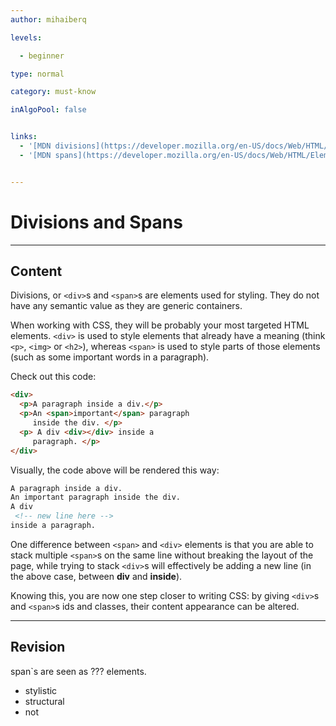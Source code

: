 ```yaml
---
author: mihaiberq

levels:

  - beginner

type: normal

category: must-know

inAlgoPool: false


links:
  - '[MDN divisions](https://developer.mozilla.org/en-US/docs/Web/HTML/Element/div){website}'
  - '[MDN spans](https://developer.mozilla.org/en-US/docs/Web/HTML/Element/span){website}'


---
```


# Divisions and Spans

---
## Content

Divisions, or `<div>`s and `<span>`s are elements used for styling. They do not have any semantic value as they are generic containers.

When working with CSS, they will be probably your most targeted HTML elements. `<div>` is used to style elements that already have a meaning (think `<p>`, `<img>` or `<h2>`), whereas `<span>` is used to style parts of those elements (such as some important words in a paragraph).

Check out this code:
```html
<div>
  <p>A paragraph inside a div.</p>
  <p>An <span>important</span> paragraph
     inside the div. </p>
  <p> A div <div></div> inside a
     paragraph. </p>
</div>
```

Visually, the code above will be rendered this way:
```html
A paragraph inside a div.
An important paragraph inside the div.
A div
 <!-- new line here -->
inside a paragraph.
```
One difference between `<span>` and `<div>` elements is that you are able to stack multiple `<span>`s on the same line without breaking the layout of the page, while trying to stack `<div>`s will effectively be adding a new line (in the above case, between **div** and **inside**).

Knowing this, you are now one step closer to writing CSS: by giving `<div>`s and `<span>`s ids and classes, their content appearance can be altered.

---
## Revision

span`s are seen as ??? elements.


* stylistic
* structural
* not

